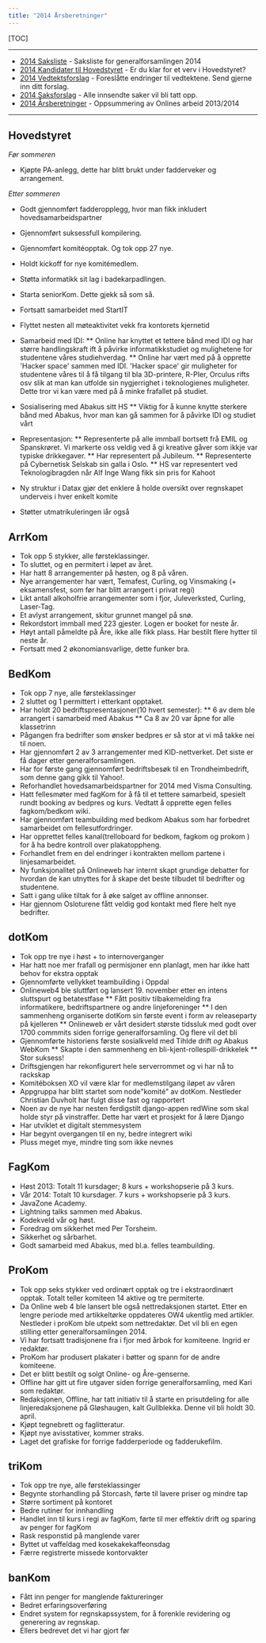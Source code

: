 ```yaml
---
title: "2014 Årsberetninger"
---
```


[TOC]

---
* [2014 Saksliste](/generalforsamlinger/2014/saksliste) - Saksliste for generalforsamlingen 2014
* [2014 Kandidater til Hovedstyret](/generalforsamlinger/2014/valg) - Er du klar for et verv i Hovedstyret?
* [2014 Vedtektsforslag](/generalforsamlinger/2014/vedtekstforslag) - Foreslåtte endringer til vedtektene. Send gjerne inn ditt forslag.
* [2014 Saksforslag](/generalforsamlinger/2014/saksforslag) - Alle innsendte saker vil bli tatt opp.
* [2014 Årsberetninger](/generalforsamlinger/2014/aarsberetninger) - Oppsummering av Onlines arbeid 2013/2014

---

## Hovedstyret

*Før sommeren*
* Kjøpte PA-anlegg, dette har blitt brukt under fadderveker og arrangement.

*Etter sommeren*
* Godt gjennomført fadderopplegg, hvor man fikk inkludert hovedsamarbeidspartner
* Gjennomført suksessfull kompilering.
* Gjennomført komitéopptak. Og tok opp 27 nye.
* Holdt kickoff for nye komitémedlem.
* Støtta informatikk sit lag i badekarpadlingen.
* Starta seniorKom. Dette gjekk så som så.
* Fortsatt samarbeidet med StartIT
* Flyttet nesten all møteaktivitet vekk fra kontorets kjernetid

* Samarbeid med IDI:
** Online har knyttet et tettere bånd med IDI og har større handlingskraft ift å påvirke informatikkstudiet og mulighetene for studentene våres studiehverdag.
** Online har vært med på å opprette 'Hacker space' sammen med IDI. 'Hacker space' gir muligheter for studentene våres til å få tilgang til bla 3D-printere, R-PIer, Orculus rifts osv slik at man kan utfolde sin nygjerrighet i teknologienes muligheter. Dette tror vi kan være med på å minke frafallet på studiet.

* Sosialisering med Abakus sitt HS
** Viktig for å kunne knytte sterkere bånd med Abakus, hvor man kan gå sammen for å påvirke IDI og studiet vårt

* Representasjon:
** Representerte på alle immball bortsett frå EMIL og Spanskrøret. Vi markerte oss veldig ved å gi kreative gåver som ikkje var typiske drikkegaver.
** Har representert på Jubileum.
** Representerte på Cybernetisk Selskab sin galla i Oslo.
** HS var representert ved Teknologibragden når Alf Inge Wang fikk sin pris for Kahoot

* Ny struktur i Datax gjør det enklere å holde oversikt over regnskapet underveis i hver enkelt komite
* Støtter utmatrikuleringen iår også

## ArrKom

* Tok opp 5 stykker, alle førsteklassinger.
* To sluttet, og en permitert i løpet av året.
* Har hatt 8 arrangementer på høsten, og 8 på våren.
* Nye arrangementer har vært, Temafest, Curling, og Vinsmaking (+ eksamensfest, som før har blitt arrangert i privat regi)
* Likt antall alkoholfrie arrangementer som i fjor, Juleverksted, Curling, Laser-Tag.
* Et avlyst arrangement, skitur grunnet mangel på snø.
* Rekordstort immball med 223 gjester. Logen er booket for neste år.
* Høyt antall påmeldte på Åre, ikke alle fikk plass.  Har bestilt flere hytter til neste år.
* Fortsatt med 2 økonomiansvarlige, dette funker bra.

## BedKom

* Tok opp 7 nye, alle førsteklassinger
* 2 sluttet og 1 permittert i etterkant opptaket.
* Har holdt 20 bedriftspresentasjoner(10 hvert semester):
** 6 av dem ble arrangert i samarbeid med Abakus
** Ca 8 av 20 var åpne for alle klassetrinn
* Pågangen fra bedrifter som ønsker bedpres er så stor at vi må takke nei til noen.
* Har gjennomført 2 av 3 arrangementer med KID-nettverket. Det siste er få dager etter generalforsamlingen.
* Har for første gang gjennomført bedriftsbesøk til en Trondheimbedrift, som denne gang gikk til Yahoo!.
* Reforhandlet hovedsamarbeidspartner for 2014 med Visma Consulting.
* Hatt fellesmøter med fagKom for å få til et tettere samarbeid, spesielt rundt booking av bedpres og kurs. Vedtatt å opprette egen felles fagkom/bedkom wiki.
* Har gjennomført teambuilding med bedkom Abakus som har forbedret samarbeidet om fellesutfordringer.
* Har opprettet felles kanal(trelloboard for  bedkom, fagkom og prokom ) for å ha bedre kontroll over plakatoppheng.
* Forhandlet frem en del endringer i kontrakten mellom partene i linjesamarbeidet.
* Ny funksjonalitet på Onlineweb har internt skapt grundige debatter for hvordan de kan utnyttes for å skape det beste tilbudet til bedrifter og studentene.
* Satt i gang ulike tiltak for å øke salget av offline annonser.
* Har gjennom Osloturene fått veldig god kontakt med flere helt nye bedrifter.

## dotKom

* Tok opp tre nye i høst + to internoverganger
* Har hatt noe mer frafall og permisjoner enn planlagt, men har ikke hatt behov for ekstra opptak
* Gjennomførte vellykket teambuilding i Oppdal
* Onlineweb4 ble sluttført og lansert 19. november etter en intens sluttspurt og betatestfase
** Fått positiv tilbakemelding fra informatikere, bedriftspartnere og andre linjeforeninger
** I den sammenheng organiserte dotKom sin første event i form av releaseparty på kjelleren
** Onlineweb er vårt desidert største tidssluk med godt over 1700 commmits siden forrige generalforsamling. Og flere vil det bli
* Gjennomførte historiens første sosialkveld med Tihlde drift _og_ Abakus WebKom
** Skapte i den sammenheng en bli-kjent-rollespill-drikkelek
** Stor suksess!
* Driftsgjengen har rekonfigurert hele serverrommet og vi har nå to rackskap
* Komitéboksen XO vil være klar for medlemstilgang iløpet av våren
* Appgruppa har blitt startet som node"komité" av dotKom. Nestleder Christian Duvholt har fulgt disse fast og rapportert
* Noen av de nye har nesten ferdigstilt django-appen redWine som skal holde styr på vinstraffer. Dette har vært et prosjekt for å lære Django
* Har utviklet et digitalt stemmesystem
* Har begynt overgangen til en ny, bedre integrert wiki
* Pluss meget mye, mindre ting som ikke nevnes

## FagKom

* Høst 2013: Totalt 11 kursdager; 8 kurs + workshopserie på 3 kurs.
* Vår 2014: Totalt 10 kursdager. 7 kurs + workshopserie på 3 kurs.
* JavaZone Academy.
* Lightning talks sammen med Abakus.
* Kodekveld vår og høst.
* Foredrag om sikkerhet med Per Torsheim.
* Sikkerhet og sårbarhet.
* Godt samarbeid med Abakus, med bl.a. felles teambuilding.

## ProKom

* Tok opp seks stykker ved ordinært opptak og tre i ekstraordinært opptak. Totalt teller komiteen 14 aktive og tre permiterte.
* Da Online web 4 ble lansert ble også nettredaksjonen startet. Etter en lengre periode med artikkeltørke oppdateres OW4 ukentlig med artikler. Nestleder i proKom ble utpekt som nettredaktør. Det vil bli en egen stilling etter generalforsamlingen 2014.
* Vi har fortsatt tradisjonene fra i fjor med årbok for komiteene. Ingrid er redaktør.
* ProKom har produsert plakater i bøtter og spann for de andre komiteene.
* Det er blitt bestilt og solgt Online- og Åre-genserne.
* Offline har gitt ut fire utgaver siden forrige generalforsamling, med Kari som redaktør.
* Redaksjonen, Offline, har tatt initiativ til å starte en prisutdeling for alle linjeredaksjonene på Gløshaugen, kalt Gullblekka. Denne vil bli holdt 30. april.
* Kjøpt tegnebrett og faglitteratur.
* Kjøpt nye avisstativer, kommer straks.
* Laget det grafiske for forrige fadderperiode og fadderukefilm.


## triKom

* Tok opp tre nye, alle førsteklassinger
* Begynte storhandling på Storcash, førte til lavere priser og mindre tap
* Større sortiment på kontoret
* Bedre rutiner for innhandling
* Handlet inn til kurs i regi av fagKom, førte til mer effektiv drift og sparing av penger for fagKom
* Rask responstid på manglende varer
* Byttet ut vaffeldag med kosekakekaffeonsdag
* Færre registrerte missede kontorvakter

## banKom

* Fått inn penger for manglende faktureringer
* Bedret erfaringsoverføring
* Endret system for regnskapssystem, for å forenkle revidering og generering av regnskap.
* Ellers bedrevet det vi har gjort før
